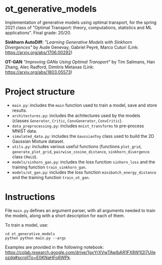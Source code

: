 # ot_generative_models
Implementation of generative models using optimal transport, for the spring 2021 class of "Optimal Transport: theory, computations, statistics and ML applications". Final grade: 20/20.

**Sinkhorn AutoDiff:**
*"Learning Generative Models with Sinkhorn Divergences"* by Aude Genevay, Gabriel Peyré, Marco Cuturi (Link: https://arxiv.org/abs/1706.00292)

**OT-GAN**
*"Improving GANs Using Optimal Transport"* by Tim Salimans, Han Zhang, Alec Radford, Dimitris Metaxas (Link: https://arxiv.org/abs/1803.05573)

# Project structure

* `main.py`: includes the `main` function used to train a model, save and store results.
* `architectures.py`: includes the achitectures used by the models (classes `Generator`, `Critic`, `ConvGenerator`, `ConvCritic`).
* `data_preprocessing.py`: includes `mnist_transforms` to pre-process MNIST data. 
* `simulated_data.py`: includes the `GaussianToy` class used to build the 2D Gaussian Mixture dataset.
* `utils.py`: includes various useful functions (functions `plot_grid`, `generate_plot_grid`, `pairwise_cosine_distance`, `sinkhorn_divergence` class `CReLU`).
* `models/sinhorn_gan.py`: includes the loss function `sinhorn_loss` and the training function `train_sinkhorn_gan`.
* `models/ot_gan.py`: includes the loss function `minibatch_energy_distance` and the training function `train_ot_gan`.

# Instructions

File `main.py` defines an argument parser, with all arguments needed to train the models, along with a short description for each of them.

To train a model, use:
```
cd ot_generative_models
python python main.py --args
```

Examples are provided in the following notebook: https://colab.research.google.com/drive/1gxYrXVwTAwIbAR1FX8W1I2l7Uileozdq#scrollTo=E0KNaHFo6WPk.

